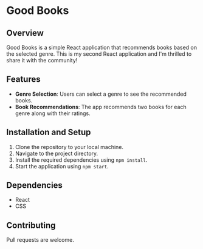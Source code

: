 # Good Books

## Overview
Good Books is a simple React application that recommends books based on the selected genre. This is my second React application and I'm thrilled to share it with the community!

## Features
- **Genre Selection**: Users can select a genre to see the recommended books.
- **Book Recommendations**: The app recommends two books for each genre along with their ratings.

## Installation and Setup
1. Clone the repository to your local machine.
2. Navigate to the project directory.
3. Install the required dependencies using `npm install`.
4. Start the application using `npm start`.

## Dependencies
- React
- CSS

## Contributing
Pull requests are welcome.